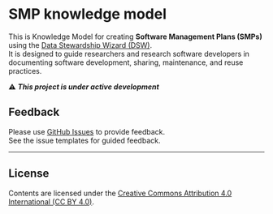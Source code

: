 # SMP knowledge model

This is Knowledge Model for creating **Software Management Plans (SMPs)** using the [Data Stewardship Wizard (DSW)](https://ds-wizard.org).  
It is designed to guide researchers and research software developers in documenting software development, sharing, maintenance, and reuse practices.

⚠️ ***This project is under active development***

## Feedback

Please use [GitHub Issues](https://github.com/LUMC-DCC/sciwiz-smp-km/issues) to provide feedback.  
See the issue templates for guided feedback.

--- 

## License

Contents are licensed under the [Creative Commons Attribution 4.0 International (CC BY 4.0)](https://creativecommons.org/licenses/by/4.0/).

